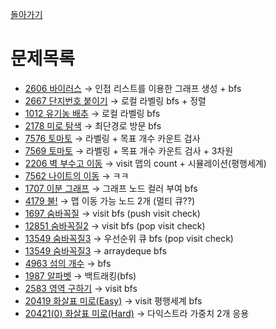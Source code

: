 [돌아가기](./README.md)
# 문제목록
- [2606 바이러스](./2606.py) → 인접 리스트를 이용한 그래프 생성 + bfs
- [2667 단지번호 붙이기](./P2667.java) → 로컬 라벨링 bfs + 정렬
- [1012 유기농 배추](./P1012.java) → 로컬 라벨링 bfs
- [2178 미로 탐색](./P2178.java) → 최단경로 방문 bfs
- [7576 토마토](./P7576.java) → 라벨링 + 목표 개수 카운트 검사
- [7569 토마토](./P7569.java) → 라벨링 + 목표 개수 카운트 검사 + 3차원
- [2206 벽 부수고 이동](./P2206.java) → visit 맵의 count + 시뮬레이션(평행세계)
- [7562 나이트의 이동](./P7562.java) → ㅋㅋ
- [1707 이분 그래프](./1707.py) → 그래프 노드 컬러 부여 bfs
- [4179 불!](./4179.py) → 맵 이동 가능 노드 2개 (멀티 큐??)
- [1697 숨바꼭질](./P1697.java) → visit bfs (push visit check)
- [12851 숨바꼭질2](./12851.py) → visit bfs (pop visit check)
- [13549 숨바꼭질3](./13549.py) → 우선순위 큐 bfs (pop visit check)
- [13549 숨바꼭질3](./P13549.java) → arraydeque bfs
- [4963 섬의 개수](./P4963.java) → bfs
- [1987 알파벳](./1987.py) → 백트래킹(bfs)
- [2583 영역 구하기](./2583.py) → visit bfs
- [20419 화살표 미로(Easy)](./P20419.java) → visit 평행세계 bfs
- [20421(0) 화살표 미로(Hard)](./P20420.java) → 다익스트라 가중치 2개 응용
